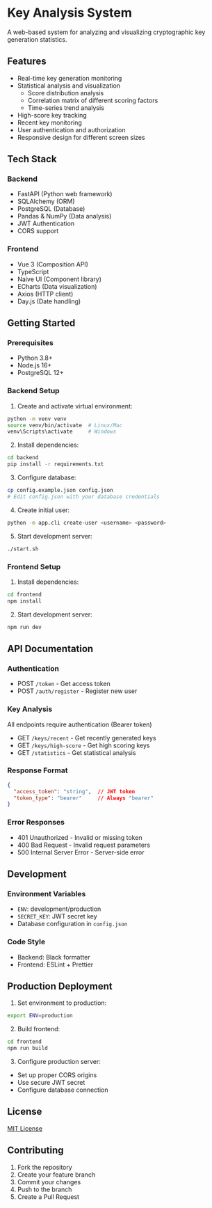# Key Analysis System

A web-based system for analyzing and visualizing cryptographic key generation statistics.

## Features

- Real-time key generation monitoring
- Statistical analysis and visualization
  - Score distribution analysis
  - Correlation matrix of different scoring factors
  - Time-series trend analysis
- High-score key tracking
- Recent key monitoring
- User authentication and authorization
- Responsive design for different screen sizes

## Tech Stack

### Backend
- FastAPI (Python web framework)
- SQLAlchemy (ORM)
- PostgreSQL (Database)
- Pandas & NumPy (Data analysis)
- JWT Authentication
- CORS support

### Frontend
- Vue 3 (Composition API)
- TypeScript
- Naive UI (Component library)
- ECharts (Data visualization)
- Axios (HTTP client)
- Day.js (Date handling)

## Getting Started

### Prerequisites
- Python 3.8+
- Node.js 16+
- PostgreSQL 12+

### Backend Setup
1. Create and activate virtual environment:
```bash
python -m venv venv
source venv/bin/activate  # Linux/Mac
venv\Scripts\activate     # Windows
```

2. Install dependencies:
```bash
cd backend
pip install -r requirements.txt
```

3. Configure database:
```bash
cp config.example.json config.json
# Edit config.json with your database credentials
```

4. Create initial user:
```bash
python -m app.cli create-user <username> <password>
```

5. Start development server:
```bash
./start.sh
```

### Frontend Setup
1. Install dependencies:
```bash
cd frontend
npm install
```

2. Start development server:
```bash
npm run dev
```

## API Documentation

### Authentication
- POST `/token` - Get access token
- POST `/auth/register` - Register new user

### Key Analysis
All endpoints require authentication (Bearer token)
- GET `/keys/recent` - Get recently generated keys
- GET `/keys/high-score` - Get high scoring keys
- GET `/statistics` - Get statistical analysis

### Response Format
```json
{
  "access_token": "string",  // JWT token
  "token_type": "bearer"     // Always "bearer"
}
```

### Error Responses
- 401 Unauthorized - Invalid or missing token
- 400 Bad Request - Invalid request parameters
- 500 Internal Server Error - Server-side error

## Development

### Environment Variables
- `ENV`: development/production
- `SECRET_KEY`: JWT secret key
- Database configuration in `config.json`

### Code Style
- Backend: Black formatter
- Frontend: ESLint + Prettier

## Production Deployment

1. Set environment to production:
```bash
export ENV=production
```

2. Build frontend:
```bash
cd frontend
npm run build
```

3. Configure production server:
- Set up proper CORS origins
- Use secure JWT secret
- Configure database connection

## License

[MIT License](LICENSE)

## Contributing

1. Fork the repository
2. Create your feature branch
3. Commit your changes
4. Push to the branch
5. Create a Pull Request
